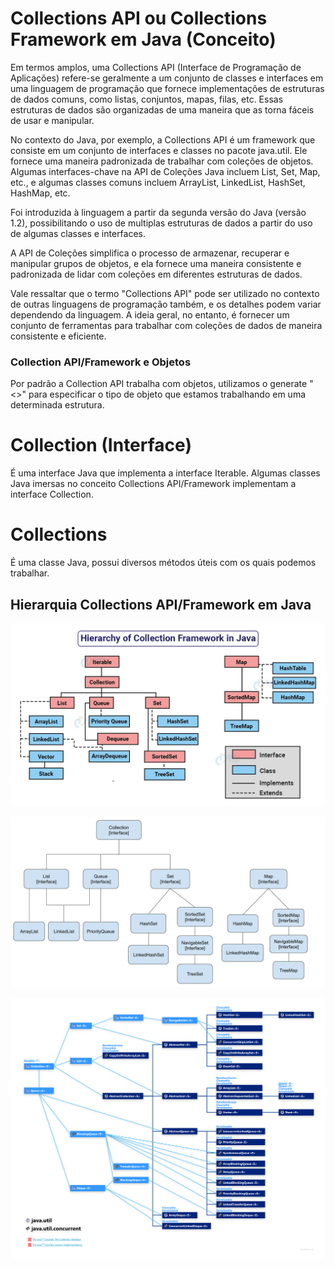 # Collections API ou Collections Framework em Java (Conceito)

Em termos amplos, uma Collections API (Interface de Programação de Aplicações) refere-se geralmente a um conjunto de classes e interfaces em uma linguagem de programação que fornece implementações de estruturas de dados comuns, como listas, conjuntos, mapas, filas, etc. Essas estruturas de dados são organizadas de uma maneira que as torna fáceis de usar e manipular.

No contexto do Java, por exemplo, a Collections API é um framework que consiste em um conjunto de interfaces e classes no pacote java.util. Ele fornece uma maneira padronizada de trabalhar com coleções de objetos. Algumas interfaces-chave na API de Coleções Java incluem List, Set, Map, etc., e algumas classes comuns incluem ArrayList, LinkedList, HashSet, HashMap, etc.

Foi introduzida à linguagem a partir da segunda versão do Java (versão 1.2), possibilitando o uso de multiplas estruturas de dados a partir do uso de algumas classes e interfaces.

A API de Coleções simplifica o processo de armazenar, recuperar e manipular grupos de objetos, e ela fornece uma maneira consistente e padronizada de lidar com coleções em diferentes estruturas de dados.

Vale ressaltar que o termo "Collections API" pode ser utilizado no contexto de outras linguagens de programação também, e os detalhes podem variar dependendo da linguagem. A ideia geral, no entanto, é fornecer um conjunto de ferramentas para trabalhar com coleções de dados de maneira consistente e eficiente.

### Collection API/Framework e Objetos

Por padrão a Collection API trabalha com objetos, utilizamos o generate "<>" para especificar o tipo de objeto que estamos trabalhando em uma determinada estrutura.

# Collection (Interface)

É uma interface Java que implementa a interface Iterable. Algumas classes Java imersas no conceito Collections API/Framework implementam a interface Collection.

# Collections

É uma classe Java, possui diversos métodos úteis com os quais podemos trabalhar.

## Hierarquia Collections API/Framework em Java

![](images/c1.png)

![](images/c3.png)

![](images/c2.png)